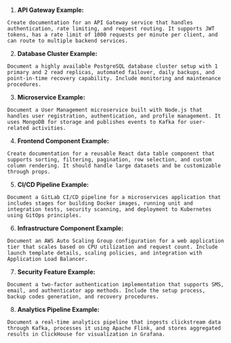 
1. **API Gateway Example:**
```
Create documentation for an API Gateway service that handles authentication, rate limiting, and request routing. It supports JWT tokens, has a rate limit of 1000 requests per minute per client, and can route to multiple backend services.
```

2. **Database Cluster Example:**
```
Document a highly available PostgreSQL database cluster setup with 1 primary and 2 read replicas, automated failover, daily backups, and point-in-time recovery capability. Include monitoring and maintenance procedures.
```

3. **Microservice Example:**
```
Document a User Management microservice built with Node.js that handles user registration, authentication, and profile management. It uses MongoDB for storage and publishes events to Kafka for user-related activities.
```

4. **Frontend Component Example:**
```
Create documentation for a reusable React data table component that supports sorting, filtering, pagination, row selection, and custom column rendering. It should handle large datasets and be customizable through props.
```

5. **CI/CD Pipeline Example:**
```
Document a GitLab CI/CD pipeline for a microservices application that includes stages for building Docker images, running unit and integration tests, security scanning, and deployment to Kubernetes using GitOps principles.
```

6. **Infrastructure Component Example:**
```
Document an AWS Auto Scaling Group configuration for a web application tier that scales based on CPU utilization and request count. Include launch template details, scaling policies, and integration with Application Load Balancer.
```

7. **Security Feature Example:**
```
Document a two-factor authentication implementation that supports SMS, email, and authenticator app methods. Include the setup process, backup codes generation, and recovery procedures.
```

8. **Analytics Pipeline Example:**
```
Document a real-time analytics pipeline that ingests clickstream data through Kafka, processes it using Apache Flink, and stores aggregated results in ClickHouse for visualization in Grafana.
```

